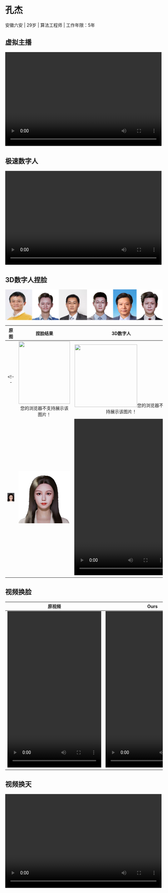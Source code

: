 # 孔杰
安徽六安 | 29岁 | 算法工程师 | 工作年限：5年
## 虚拟主播
<video src="https://user-images.githubusercontent.com/26479528/232692446-7381bd99-489a-413e-897e-36744fdcb298.mp4" controls="controls" width="500" height="300">您的浏览器不支持播放该视频！</video>

## 极速数字人
<video src="https://user-images.githubusercontent.com/26479528/232521913-4de176cf-6e49-46aa-8704-88894a835972.mp4" controls="controls" width="500" height="300">您的浏览器不支持播放该视频！</video>

## 3D数字人捏脸
![](makeup_face_demo.png)

|原图                |捏脸结果            |3D数字人              |
|:----------------: |:--------------: | :--------------------: |
<!-- |<img src=https://user-images.githubusercontent.com/26479528/232727624-e39e17b6-aab5-4551-b5ef-769bc32a9c10.jpg controls="controls" width="164" height="200">您的浏览器不支持展示该图片！</img>|<img src=https://user-images.githubusercontent.com/26479528/232728727-04cb7d76-5b4a-4c88-86c6-86c8876d8d3f.png controls="controls" width="200" height="200">您的浏览器不支持展示该图片！</img>|<video src="https://user-images.githubusercontent.com/26479528/232726089-69f5563d-05d4-4594-819a-8a3fdbbfc9d4.mp4" controls="controls" width="200" height="200">您的浏览器不支持播放该视频！</video>| -->
|![](source.png)|![](3D_resize.png)|<video src="https://user-images.githubusercontent.com/26479528/232726089-69f5563d-05d4-4594-819a-8a3fdbbfc9d4.mp4" controls="controls" width="300" height="500">您的浏览器不支持播放该视频！</video>|
## 视频换脸

|原视频              |Ours           |SimSwap            |
|:----------------: |:----------------: | :----------------: |
|<video src="https://user-images.githubusercontent.com/26479528/232732081-4a2bc53d-633c-48b6-b161-6efcc8fce4be.mp4" controls="controls" width="300" height="500">您的浏览器不支持播放该视频！</video>|<video src="https://user-images.githubusercontent.com/26479528/232732266-31bb8200-fc60-4bb9-84b3-6a6c81aed900.mp4" controls="controls" width="300" height="500">您的浏览器不支持播放该视频！</video>|<video src="https://user-images.githubusercontent.com/26479528/232732414-a1cbdc85-47f9-4b8a-bf22-1ebee3c33c41.mp4" controls="controls" width="300" height="500">您的浏览器不支持播放该视频！</video>|


## 视频换天

<video src="https://user-images.githubusercontent.com/26479528/232736015-10aa39e4-5c6f-4c4b-a6c1-7b32f5d84bfd.mp4" controls="controls" width="500" height="300">您的浏览器不支持播放该视频！</video>
